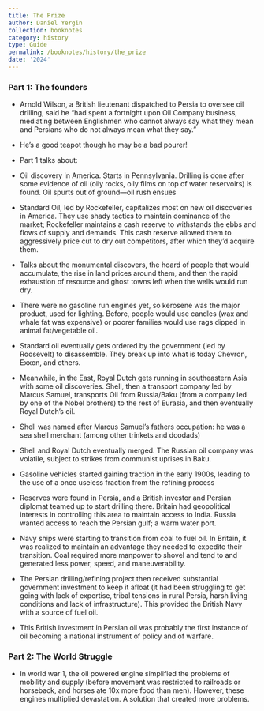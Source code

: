 ```yaml
---
title: The Prize
author: Daniel Yergin
collection: booknotes
category: history
type: Guide
permalink: /booknotes/history/the_prize
date: '2024'
---
```


### Part 1: The founders

- Arnold Wilson, a British lieutenant dispatched to Persia to oversee oil drilling, said he “had spent a fortnight upon Oil Company business, mediating between Englishmen who cannot always say what they mean and Persians who do not always mean what they say.”
- He’s a good teapot though he may be a bad pourer!
- Part 1 talks about:

- Oil discovery in America. Starts in Pennsylvania. Drilling is done after some evidence of oil (oily rocks, oily films on top of water reservoirs) is found. Oil spurts out of ground—oil rush ensues
- Standard Oil, led by Rockefeller, capitalizes most on new oil discoveries in America. They use shady tactics to maintain dominance of the market; Rockefeller maintains a cash reserve to withstands the ebbs and flows of supply and demands. This cash reserve allowed them to aggressively price cut to dry out competitors, after which they’d acquire them.
- Talks about the monumental discovers, the hoard of people that would accumulate, the rise in land prices around them, and then the rapid exhaustion of resource and ghost towns left when the wells would run dry.
- There were no gasoline run engines yet, so kerosene was the major product, used for lighting. Before, people would use candles (wax and whale fat was expensive) or poorer families would use rags dipped in animal fat/vegetable oil.
- Standard oil eventually gets ordered by the government (led by Roosevelt) to disassemble. They break up into what is today Chevron, Exxon, and others.
- Meanwhile, in the East, Royal Dutch gets running in southeastern Asia with some oil discoveries. Shell, then a transport company led by Marcus Samuel, transports Oil from Russia/Baku (from a company led by one of the Nobel brothers) to the rest of Eurasia, and then eventually Royal Dutch’s oil.
- Shell was named after Marcus Samuel’s fathers occupation: he was a sea shell merchant (among other trinkets and doodads)
- Shell and Royal Dutch eventually merged. The Russian oil company was volatile, subject to strikes from communist uprises in Baku.
- Gasoline vehicles started gaining traction in the early 1900s, leading to the use of a once useless fraction from the refining process
- Reserves were found in Persia, and a British investor and Persian diplomat teamed up to start drilling there. Britain had geopolitical interests in controlling this area to maintain access to India. Russia wanted access to reach the Persian gulf; a warm water port.
- Navy ships were starting to transition from coal to fuel oil. In Britain, it was realized to maintain an advantage they needed to expedite their transition. Coal required more manpower to shovel and tend to and generated less power, speed, and maneuverability.
- The Persian drilling/refining project then received substantial government investment to keep it afloat (it had been struggling to get going with lack of expertise, tribal tensions in rural Persia, harsh living conditions and lack of infrastructure). This provided the British Navy with a source of fuel oil.
- This British investment in Persian oil was probably the first instance of oil becoming a national instrument of policy and of warfare.

### Part 2: The World Struggle

- In world war 1, the oil powered engine simplified the problems of mobility and supply (before movement was restricted to railroads or horseback, and horses ate 10x more food than men). However, these engines multiplied devastation. A solution that created more problems.
